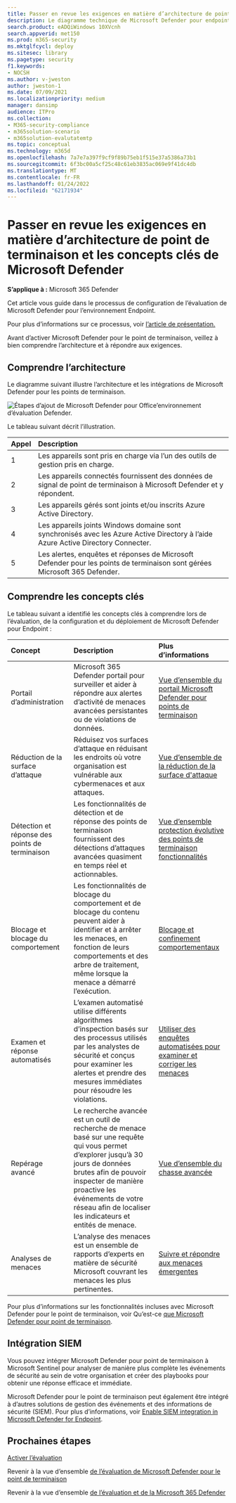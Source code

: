 ```yaml
---
title: Passer en revue les exigences en matière d’architecture de point de terminaison et les concepts clés de Microsoft Defender
description: Le diagramme technique de Microsoft Defender pour endpoint dans Microsoft 365 Defender vous aidera à comprendre l’identité dans Microsoft 365 avant de créer votre laboratoire d’évaluation ou votre environnement pilote.
search.product: eADQiWindows 10XVcnh
search.appverid: met150
ms.prod: m365-security
ms.mktglfcycl: deploy
ms.sitesec: library
ms.pagetype: security
f1.keywords:
- NOCSH
ms.author: v-jweston
author: jweston-1
ms.date: 07/09/2021
ms.localizationpriority: medium
manager: dansimp
audience: ITPro
ms.collection:
- M365-security-compliance
- m365solution-scenario
- m365solution-evalutatemtp
ms.topic: conceptual
ms.technology: m365d
ms.openlocfilehash: 7a7e7a397f9cf9f89b75eb1f515e37a5386a73b1
ms.sourcegitcommit: 6f3bc00a5cf25c48c61eb3835ac069e9f41dc4db
ms.translationtype: MT
ms.contentlocale: fr-FR
ms.lasthandoff: 01/24/2022
ms.locfileid: "62171934"
---
```

# <a name="review-microsoft-defender-for-endpoint-architecture-requirements-and-key-concepts"></a>Passer en revue les exigences en matière d’architecture de point de terminaison et les concepts clés de Microsoft Defender

**S’applique à :** Microsoft 365 Defender

Cet article vous guide dans le processus de configuration de l’évaluation de Microsoft Defender pour l’environnement Endpoint.

Pour plus d’informations sur ce processus, voir [l’article de présentation.](eval-defender-endpoint-overview.md)

Avant d’activer Microsoft Defender pour le point de terminaison, veillez à bien comprendre l’architecture et à répondre aux exigences.

## <a name="understand-the-architecture"></a>Comprendre l’architecture

Le diagramme suivant illustre l’architecture et les intégrations de Microsoft Defender pour les points de terminaison. 

![Étapes d’ajout de Microsoft Defender pour Office’environnement d’évaluation Defender.](../../media/defender/m365-defender-endpoint-architecture.png)

Le tableau suivant décrit l’illustration.

Appel | Description
:---|:---|
1 | Les appareils sont pris en charge via l’un des outils de gestion pris en charge. 
2 | Les appareils connectés fournissent des données de signal de point de terminaison à Microsoft Defender et y répondent.
3 | Les appareils gérés sont joints et/ou inscrits Azure Active Directory.
4 | Les appareils joints Windows domaine sont synchronisés avec les Azure Active Directory à l’aide Azure Active Directory Connecter.
5 | Les alertes, enquêtes et réponses de Microsoft Defender pour les points de terminaison sont gérées Microsoft 365 Defender.

## <a name="understand-key-concepts"></a>Comprendre les concepts clés

Le tableau suivant a identifié les concepts clés à comprendre lors de l’évaluation, de la configuration et du déploiement de Microsoft Defender pour Endpoint : 

Concept | Description | Plus d’informations
:---|:---|:---|
Portail d’administration | Microsoft 365 Defender portail pour surveiller et aider à répondre aux alertes d’activité de menaces avancées persistantes ou de violations de données. | [Vue d’ensemble du portail Microsoft Defender pour points de terminaison](/microsoft-365/security/defender-endpoint/portal-overview)
Réduction de la surface d’attaque | Réduisez vos surfaces d’attaque en réduisant les endroits où votre organisation est vulnérable aux cybermenaces et aux attaques. | [Vue d’ensemble de la réduction de la surface d'attaque](/microsoft-365/security/defender-endpoint/overview-attack-surface-reduction)
Détection et réponse des points de terminaison | Les fonctionnalités de détection et de réponse des points de terminaison fournissent des détections d’attaques avancées quasiment en temps réel et actionnables. | [Vue d’ensemble protection évolutive des points de terminaison fonctionnalités](/microsoft-365/security/defender-endpoint/overview-endpoint-detection-response)
Blocage et blocage du comportement | Les fonctionnalités de blocage du comportement et de blocage du contenu peuvent aider à identifier et à arrêter les menaces, en fonction de leurs comportements et des arbre de traitement, même lorsque la menace a démarré l’exécution. | [Blocage et confinement comportementaux](/microsoft-365/security/defender-endpoint/behavioral-blocking-containment)
Examen et réponse automatisés | L’examen automatisé utilise différents algorithmes d’inspection basés sur des processus utilisés par les analystes de sécurité et conçus pour examiner les alertes et prendre des mesures immédiates pour résoudre les violations. | [Utiliser des enquêtes automatisées pour examiner et corriger les menaces](/microsoft-365/security/defender-endpoint/automated-investigations)
Repérage avancé | Le recherche avancée est un outil de recherche de menace basé sur une requête qui vous permet d’explorer jusqu’à 30 jours de données brutes afin de pouvoir inspecter de manière proactive les événements de votre réseau afin de localiser les indicateurs et entités de menace. | [Vue d’ensemble du chasse avancée](/microsoft-365/security/defender-endpoint/advanced-hunting-overview)
Analyses de menaces | L’analyse des menaces est un ensemble de rapports d’experts en matière de sécurité Microsoft couvrant les menaces les plus pertinentes. | [Suivre et répondre aux menaces émergentes](/microsoft-365/security/defender-endpoint/threat-analytics)


Pour plus d’informations sur les fonctionnalités incluses avec Microsoft Defender pour le point de terminaison, voir Qu’est-ce [que Microsoft Defender pour point de terminaison](/microsoft-365/security/defender-endpoint/microsoft-defender-endpoint).

## <a name="siem-integration"></a>Intégration SIEM

Vous pouvez intégrer Microsoft Defender pour point de terminaison à Microsoft Sentinel pour analyser de manière plus complète les événements de sécurité au sein de votre organisation et créer des playbooks pour obtenir une réponse efficace et immédiate. 

Microsoft Defender pour le point de terminaison peut également être intégré à d’autres solutions de gestion des événements et des informations de sécurité (SIEM). Pour plus d’informations, voir [Enable SIEM integration in Microsoft Defender for Endpoint](/microsoft-365/security/defender-endpoint/enable-siem-integration).


## <a name="next-steps"></a>Prochaines étapes
[Activer l’évaluation](eval-defender-endpoint-enable-eval.md)

Revenir à la vue d’ensemble [de l’évaluation de Microsoft Defender pour le point de terminaison](eval-defender-endpoint-overview.md)

Revenir à la vue d’ensemble [de l’évaluation et de la Microsoft 365 Defender](eval-overview.md)
